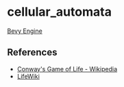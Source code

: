 # cellular_automata

[Bevy Engine](https://bevyengine.org/)

## References
- [Conway's Game of Life - Wikipedia](https://en.wikipedia.org/wiki/Conway%27s_Game_of_Life)
- [LifeWiki](https://conwaylife.com/wiki/Main_Page)

